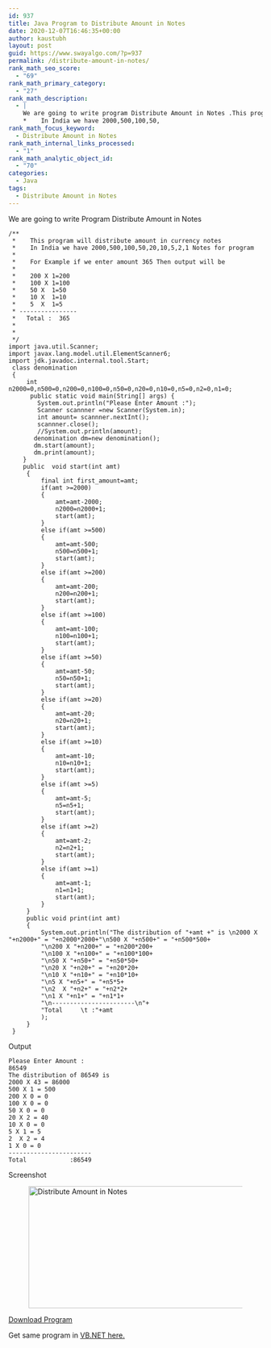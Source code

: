 ```yaml
---
id: 937
title: Java Program to Distribute Amount in Notes
date: 2020-12-07T16:46:35+00:00
author: kaustubh
layout: post
guid: https://www.swayalgo.com/?p=937
permalink: /distribute-amount-in-notes/
rank_math_seo_score:
  - "69"
rank_math_primary_category:
  - "27"
rank_math_description:
  - |
    We are going to write program Distribute Amount in Notes .This program will distribute amount in currency notes
    *    In India we have 2000,500,100,50,
rank_math_focus_keyword:
  - Distribute Amount in Notes
rank_math_internal_links_processed:
  - "1"
rank_math_analytic_object_id:
  - "70"
categories:
  - Java
tags:
  - Distribute Amount in Notes
---
```

 

We are going to write Program Distribute Amount in Notes

<pre class="wp-block-code"><code>/**
 *    This program will distribute amount in currency notes
 *    In India we have 2000,500,100,50,20,10,5,2,1 Notes for program
 *
 *    For Example if we enter amount 365 Then output will be
 *
 *    200 X 1=200
 *    100 X 1=100
 *    50 X  1=50
 *    10 X  1=10
 *    5  X  1=5
 * ----------------
 *   Total :  365
 *
 *
 */
import java.util.Scanner;
import javax.lang.model.util.ElementScanner6;
import jdk.javadoc.internal.tool.Start;
 class denomination
 {
     int n2000=0,n500=0,n200=0,n100=0,n50=0,n20=0,n10=0,n5=0,n2=0,n1=0;
      public static void main(String&#91;] args) {
        System.out.println("Please Enter Amount :");
        Scanner scannner =new Scanner(System.in);
        int amount= scannner.nextInt();
        scannner.close();
        //System.out.println(amount);
       denomination dm=new denomination();
       dm.start(amount);
       dm.print(amount);
    }
    public  void start(int amt)
     {
         final int first_amount=amt;
         if(amt >=2000)
         {
             amt=amt-2000;
             n2000=n2000+1;
             start(amt);
         }
         else if(amt >=500)
         {
             amt=amt-500;
             n500=n500+1;
             start(amt);
         }
         else if(amt >=200)
         {
             amt=amt-200;
             n200=n200+1;
             start(amt);
         }
         else if(amt >=100)
         {
             amt=amt-100;
             n100=n100+1;
             start(amt);
         }
         else if(amt >=50)
         {
             amt=amt-50;
             n50=n50+1;
             start(amt);
         }
         else if(amt >=20)
         {
             amt=amt-20;
             n20=n20+1;
             start(amt);
         }
         else if(amt >=10)
         {
             amt=amt-10;
             n10=n10+1;
             start(amt);
         }
         else if(amt >=5)
         {
             amt=amt-5;
             n5=n5+1;
             start(amt);
         }
         else if(amt >=2)
         {
             amt=amt-2;
             n2=n2+1;
             start(amt);
         }
         else if(amt >=1)
         {
             amt=amt-1;
             n1=n1+1;
             start(amt);
         }
     }
     public void print(int amt)
     {
         System.out.println("The distribution of "+amt +" is \n2000 X "+n2000+" = "+n2000*2000+"\n500 X "+n500+" = "+n500*500+
         "\n200 X "+n200+" = "+n200*200+
         "\n100 X "+n100+" = "+n100*100+
         "\n50 X "+n50+" = "+n50*50+
         "\n20 X "+n20+" = "+n20*20+
         "\n10 X "+n10+" = "+n10*10+
         "\n5 X "+n5+" = "+n5*5+
         "\n2  X "+n2+" = "+n2*2+
         "\n1 X "+n1+" = "+n1*1+
         "\n-----------------------\n"+
         "Total     \t :"+amt
         );
     }
 }</code></pre>

Output

<pre class="wp-block-code"><code>Please Enter Amount :
86549
The distribution of 86549 is
2000 X 43 = 86000
500 X 1 = 500
200 X 0 = 0
100 X 0 = 0
50 X 0 = 0
20 X 2 = 40
10 X 0 = 0
5 X 1 = 5
2  X 2 = 4
1 X 0 = 0
-----------------------
Total            :86549</code></pre>

Screenshot<figure class="wp-block-image size-large">

<img loading="lazy" width="502" height="242" src="http://blog.kaustubh.codes/imgs/wp-content/uploads/2020/12/image.png" alt="Distribute Amount in Notes " class="wp-image-938" srcset="https://blog.kaustubh.codes/wp-content/uploads/2020/12/image.png 502w, https://blog.kaustubh.codes/wp-content/uploads/2020/12/image-300x145.png 300w" sizes="(max-width: 502px) 100vw, 502px" /> </figure> 

<div class="wp-block-buttons">
  <div class="wp-block-button">
    <a class="wp-block-button__link" href="http://blog.kaustubh.codes/imgs/wp-content/uploads/2020/12/denomination.zip" target="_blank" rel="noreferrer noopener">Download Program</a>
  </div>
</div>

Get same program in <a href="https://www.swayalgo.com/vb-net-program-to-distribute-amount-in-notes/" target="_blank" aria-label=" (opens in a new tab)" rel="noreferrer noopener" class="rank-math-link">VB.NET here.</a>